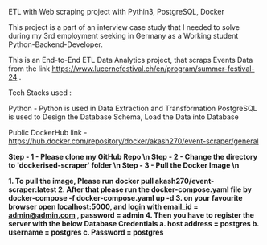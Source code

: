 ETL with Web scraping project with Pythin3, PostgreSQL, Docker


This project is a part of an interview case study that I needed to solve during my 3rd employment seeking in Germany as a Working student Python-Backend-Developer.


This is an End-to-End ETL Data Analytics project, that scraps Events Data from the link https://www.lucernefestival.ch/en/program/summer-festival-24 .

Tech Stacks used :

Python - Python is used in Data Extraction and Transformation
PostgreSQL is used to Design the Database Schema, Load the Data into Database


Public DockerHub link  -  https://hub.docker.com/repository/docker/akash270/event-scraper/general

**Step - 1 - Please clone my GitHub Repo \n
Step - 2 - Change the directory to 'dockerised-scraper' folder \n
Step - 3 - Pull the Docker Image \n**



**1. To pull the image, Please run docker pull akash270/event-scraper:latest
2. After that please run the docker-compose.yaml file by docker-compose -f docker-compose.yaml up -d
3. on your favourite browser open localhost:5000, and login with email_id = admin@admin.com , password = admin
4. Then you have to register the server with the below Database Credentials
a. host address = postgres
b. username = postgres
c. Password = postgres**

      



